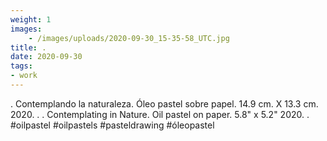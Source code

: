 ```yaml
---
weight: 1
images:
    - /images/uploads/2020-09-30_15-35-58_UTC.jpg
title: .
date: 2020-09-30
tags:
- work
---
```


.
Contemplando la naturaleza.
Óleo pastel sobre papel.
14.9 cm. X 13.3 cm.
2020.
.
.
Contemplating in Nature.
Oil pastel on paper.
5.8" x 5.2"
2020.
.
#oilpastel #oilpastels #pasteldrawing #óleopastel

